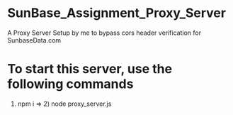 # SunBase_Assignment_Proxy_Server
A Proxy Server Setup by me to bypass cors header verification for SunbaseData.com
# To start this server, use the following commands
1) npm i => 2) node proxy_server.js

